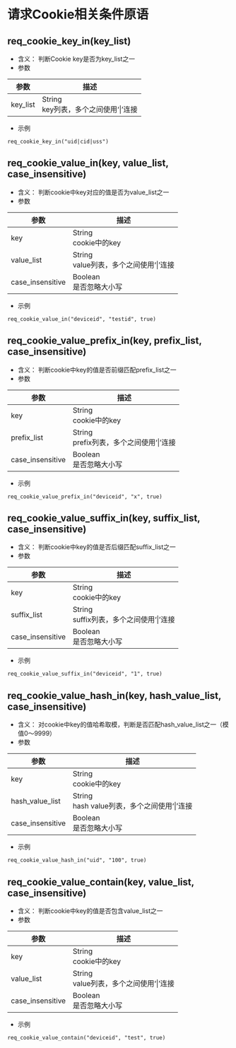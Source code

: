 # 请求Cookie相关条件原语

## req_cookie_key_in(key_list)
* 含义： 判断Cookie key是否为key_list之一
* 参数

| 参数     | 描述                   |
| -------- | ---------------------- |
| key_list | String<br>key列表，多个之间使用‘&#124;’连接 | 

* 示例
```
req_cookie_key_in("uid|cid|uss")
```

## req_cookie_value_in(key, value_list, case_insensitive)
* 含义： 判断cookie中key对应的值是否为value_list之一
* 参数  

| 参数     | 描述                   |
| -------- | ---------------------- |
| key | String<br>cookie中的key |
| value_list | String<br>value列表，多个之间使用‘&#124;’连接 | 
| case_insensitive | Boolean<br>是否忽略大小写 |  

* 示例
```
req_cookie_value_in("deviceid", "testid", true)
```

## req_cookie_value_prefix_in(key, prefix_list, case_insensitive)
* 含义： 判断cookie中key的值是否前缀匹配prefix_list之一
* 参数  

| 参数     | 描述                   |
| -------- | ---------------------- |
| key | String<br>cookie中的key |
| prefix_list | String<br>prefix列表，多个之间使用‘&#124;’连接 | 
| case_insensitive | Boolean<br>是否忽略大小写 |  

* 示例
```
req_cookie_value_prefix_in("deviceid", "x", true)
```

## req_cookie_value_suffix_in(key, suffix_list, case_insensitive)
* 含义： 判断cookie中key的值是否后缀匹配suffix_list之一
* 参数  

| 参数     | 描述                   |
| -------- | ---------------------- |
| key | String<br>cookie中的key |
| suffix_list | String<br>suffix列表，多个之间使用‘&#124;’连接 | 
| case_insensitive | Boolean<br>是否忽略大小写 |  

* 示例
```
req_cookie_value_suffix_in("deviceid", "1", true)
```

## req_cookie_value_hash_in(key, hash_value_list, case_insensitive)
* 含义： 对cookie中key的值哈希取模，判断是否匹配hash_value_list之一（模值0～9999）
* 参数  

| 参数     | 描述                   |
| -------- | ---------------------- |
| key | String<br>cookie中的key |
| hash_value_list | String<br>hash value列表，多个之间使用‘&#124;’连接 | 
| case_insensitive | Boolean<br>是否忽略大小写 |  

* 示例
```
req_cookie_value_hash_in("uid", "100", true)
```

## req_cookie_value_contain(key, value_list, case_insensitive)
* 含义： 判断cookie中key的值是否包含value_list之一
* 参数  

| 参数     | 描述                   |
| -------- | ---------------------- |
| key | String<br>cookie中的key |
| value_list | String<br>value列表，多个之间使用‘&#124;’连接 | 
| case_insensitive | Boolean<br>是否忽略大小写 |  

* 示例
```
req_cookie_value_contain("deviceid", "test", true)
```

